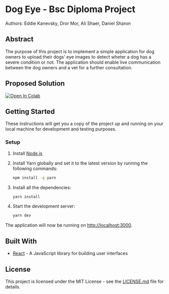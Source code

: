 # Dog Eye - Bsc Diploma Project
Authors: 
Eddie Kanevsky, 
Dror Mor,
Ali Shaer,
Daniel Sharon

## Abstract

The purpose of this project is to implement a simple application for dog owners to upload their dogs' eye images to detect wheter a dog has a severe condition or not. The application should enable live communication between the dog owners and a vet for a further consultation. 

## Proposed Solution

[![Open In Colab](https://colab.research.google.com/assets/colab-badge.svg)](https://colab.research.google.com/drive/1FOOfM8w0CS5xwPlwvV0bp-DhLa_DdDgg)

## Getting Started

These instructions will get you a copy of the project up and running on your local machine for development and testing purposes.

### Setup

1. Install [Node.js](https://nodejs.org/en/download/)
   
2. Install Yarn globally and set it to the latest version by running the following commands:
    ```bash
    npm install -g yarn
    ```

3. Install all the dependencies:
    ```bash
    yarn install
    ```

4. Start the development server:
    ```bash
    yarn dev
    ```

The application will now be running on [http://localhost:3000](http://localhost:3000).

## Built With

- [React](https://reactjs.org/) - A JavaScript library for building user interfaces

## License

This project is licensed under the MIT License - see the [LICENSE.md](LICENSE.md) file for details.

